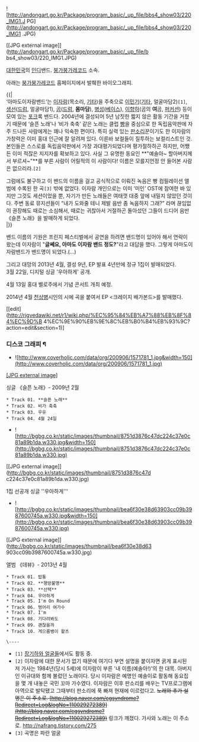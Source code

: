 ![http://andongart.go.kr/Package/program_basic/_up_file/bbs4_show03/220_IMG1.J
PG](http://andongart.go.kr/Package/program_basic/_up_file/bbs4_show03/220_IMG1
.JPG)

[[JPG external image]](http://andongart.go.kr/Package/program_basic/_up_file/b
bs4_show03/220_IMG1.JPG)

[대한민국](%EB%8C%80%ED%95%9C%EB%AF%BC%EA%B5%AD.md)의
[인디](%EC%9D%B8%EB%94%94.md)밴드. [붕가붕가레코드](%EB%B6%95%EA%B0%80%EB%B6%95%EA%B0%80%20%EB%A0%88%EC%BD%94%EB%93%9C.md)
소속.

아래는 [붕가붕가레코드](%EB%B6%95%EA%B0%80%EB%B6%95%EA%B0%80%20%EB%A0%88%EC%BD%94%EB%93%9C.md)
홈페이지에서 발췌한 바이오그래피.

{{|  
‘아마도이자람밴드’는 [이자람](%EC%9D%B4%EC%9E%90%EB%9E%8C.md)(목소리,
[기타](%EA%B8%B0%ED%83%80.md))을 주축으로
[이민기](%EC%9D%B4%EB%AF%BC%EA%B8%B0.md)([기타](%EA%B8%B0%ED%83%80.md),
얼굴마담2)`[1]`, [생선](%EC%83%9D%EC%84%A0.md)([드럼](%EB%93%9C%EB%9F%BC.md),
얼굴마담1), [곰](%EA%B3%B0.md)([드럼](%EB%93%9C%EB%9F%BC.md), **몸마담**),
[병성](%EB%B3%91%EC%84%B1.md)([베이스](%EB%B2%A0%EC%9D%B4%EC%8A%A4.md)),
[이향하](%EC%9D%B4%ED%96%A5%ED%95%98.md)(곰의 **여**곰,
[퍼커션](%ED%8D%BC%EC%BB%A4%EC%85%98.md)) 등이 모여 있는
[포크](%ED%8F%AC%ED%81%AC.md)록 밴드다. 2004년에 결성되어 5년 남짓한 짧지 않은 활동 기간을 거쳤기 때문에
‘슬픈 노래’나 ‘비가 축축’ 같은 노래는 클럽 [빵](%EB%B9%B5.md)을 중심으로 한 독립음악판에 자주 드나든 사람에게는 꽤나
익숙한 편이다. 특히 실력 있는 [판소리](%ED%8C%90%EC%86%8C%EB%A6%AC.md)꾼이기도 한 이자람의 가창력은 이미
홍대 인근에 잘 알려져 있다. 이른바 보컬들이 질투하는 보컬리스트인 것. 본인들은 스스로를 독립음악판에서 가장 과대평가되었다며 평가절하하곤
하지만, 어쨌든 이미 적잖은 지지자를 확보하고 있다. 사실 그 유명한 동요인 **"예솔아~ 할아버지께서 부르셔~"**를 부른 사람이 어릴적의
이 사람이다! 이름은 모를지언정 안 들어본 사람은 없으리라.`[2]`

그럼에도 불구하고 이 밴드의 이름을 걸고 공식적으로 이뤄진 녹음은 빵 컴필레이션 앨범에 수록된 한 곡`[3]` 밖에 없었다. 이자람
개인으로는 이미 ‘미인’ OST에 참여한 바 있지만 그것도 세션이었을 뿐, 자기가 만든 노래들은 여태껏 대중 앞에 내밀지 않았던 것이다.
주변 동료 뮤지션들이 “내가 도와줄 테니 제발 음반 좀 녹음하지 그래?” 라며 끊임없이 권장해도 때로는 소심해서, 때로는 귀찮아서 거절하곤
돌아섰던 그들이 드디어 음반 《슬픈 노래》을 발매하게 되었다.  
|}}

밴드 이름의 기원은 프린지 페스티벌에서 공연을 하려면 밴드명이 있어야 해서 연락이 왔는데 이자람이 "**글쎄요, 아마도 이자람 밴드
정도?**"라고 대답을 했다. 그렇게 아마도이자람밴드가 밴드명이 되었다.(...)

그리고 대망의 2013년 4월, 결성 9년, EP 발표 4년만에 정규 1집이 발매되었다.  
3월 22일, 디지털 싱글 '우아하게' 공개.  
  
4월 13일 홍대 벨로주에서 기념 콘서트 개최 예정.

2014년 4월 [천상병](%EC%B2%9C%EC%83%81%EB%B3%91.md)시인의 시에 곡을 붙여서 EP <크레이지 배가본드>를
발매했다.

[[edit](http://rigvedawiki.net/r1/wiki.php/%EC%95%84%EB%A7%88%EB%8F%84%EC%9D%B
4%EC%9E%90%EB%9E%8C%EB%B0%B4%EB%93%9C?action=edit&section=1)]

### 디스코 그래피 ¶

  * ![http://www.coverholic.com/data/org/200906/1571781_1.jpg&width=150](http://www.coverholic.com/data/org/200906/1571781_1.jpg)

[[JPG external
image]](http://www.coverholic.com/data/org/200906/1571781_1.jpg)

  
싱글 《슬픈 노래》- 2009년 2월  

    * Track 01. **슬픈 노래**
    * Track 02. 비가 축축
    * Track 03. 우유
    * Track 04. 4월 24일  

  * ![http://bgbg.co.kr/static/images/thumbnail/8751d3876c47dc224c37e0c81a89b1da.w330.jpg&width=150](http://bgbg.co.kr/static/images/thumbnail/8751d3876c47dc224c37e0c81a89b1da.w330.jpg)

[[JPG external image]](http://bgbg.co.kr/static/images/thumbnail/8751d3876c47d
c224c37e0c81a89b1da.w330.jpg)

  
1집 선공개 싱글 ''우아하게'''  

  * ![http://bgbg.co.kr/static/images/thumbnail/bea6f30e38d63903cc09b3987600745a.w330.jpg&width=150](http://bgbg.co.kr/static/images/thumbnail/bea6f30e38d63903cc09b3987600745a.w330.jpg)

[[JPG external image]](http://bgbg.co.kr/static/images/thumbnail/bea6f30e38d63
903cc09b3987600745a.w330.jpg)

  
앨범 《데뷰》- 2013년 4월  

    * Track 01. 밥통
    * Track 02. **행방불명**
    * Track 03. **선택**
    * Track 04. 우아하게
    * Track 05. I'm On Round 
    * Track 06. 벙어리 여가수
    * Track 07. I'm
    * Track 08. 기다려봐도
    * Track 09. 괜찮을까
    * Track 10. 게으름뱅이 왈츠  

`\----`

  * `[1]` [장기하와 얼굴들](%EC%9E%A5%EA%B8%B0%ED%95%98%EC%99%80%20%EC%96%BC%EA%B5%B4%EB%93%A4.md)에서도 활동 중.
  * `[2]` 이자람에 대한 문서가 없기 때문에 여기다 부연 설명을 붙이자면 굵게 표시된 저 가사는 1984년(당시 5세)에 이자람이 부른 '내 이름(예솔아!)'의 한 대목. 아버지인 이규대와 함께 불렀던 노래이다. 당시 이자람은 예명인 예솔이로 활동해 동요집을 몇 개 내놓은 국민 꼬마 가수였다. 이자람은 이후 판소리를 배우는 TV프로그램에 아역으로 발탁됐고 그때부터 판소리에 푹 빠져 현재에 이르렀다고. <del>노래와 추가 설명은 이 주소로. [http://blog.naver.com/cgsyndrome?Redirect=Log&logNo=110029272389](http://blog.naver.com/cgsyndrome?Redirect=Log&logNo=110029272389)</del> 링크가 깨졌다. 가사와 노래는 이 주소로. <http://nafrang.tistory.com/275>
  * `[3]` 곡명은 파란 얼굴

